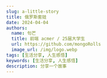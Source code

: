 ```yaml
---
slug: a-little-story
title: 俄罗斯套娃
date: 2024-04-04
authors: 
  name: 句芒
  title: 前端 acmer / 25届大学生
  url: https://github.com/mongoRolls
  image_url: /img/logo.webp
tags: [生活分享, 人生感悟]
keywords: [生活分享, 人生感悟]
description: 分享一个故事
---
```




<!-- truncate -->